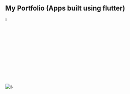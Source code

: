 <h2>My Portfolio (Apps built using flutter)</h2>
<a href="https://play.google.com/store/apps/dev?id=9170224995787429476" target="_blank"><img src="https://user-images.githubusercontent.com/33416633/233940434-f3918b3a-bd3b-4cca-a725-4e82a0d97bd2.png" alt="playstore" style="width: 5%;" border="0"></a>
<br>

![s](https://visitor-badge.laobi.icu/badge?page_id=Supriyanto6543.Supriyanto6543)
<!-- <br>
<h2>Contact or follow me on</h2>
<a href="mailto:powerrender73@gmail.com" target="_blank"><img src="https://i.ibb.co/WpF812R/google.png" alt="edumy" style="width: 20%;" border="0"></a>
<a href="https://web.facebook.com/powerrenderdeveloper" target="_blank"><img src="https://i.ibb.co/d5Sfgms/facebook.png" alt="edumy" style="width: 20%;" border="0"></a>
<a href="https://codecanyon.net/user/powerrenderdev/follow" target="_blank"><img src="https://i.ibb.co/B2HDDL0/envato.png" alt="edumy" style="width: 20%;" border="0"></a>
<a href="http://wa.me/+6285695525342" target="_blank"><img src="https://i.ibb.co/pxXwDJP/wa-envato-follow.png" alt="WA" style="width: 20%;" border="0"></a> -->
